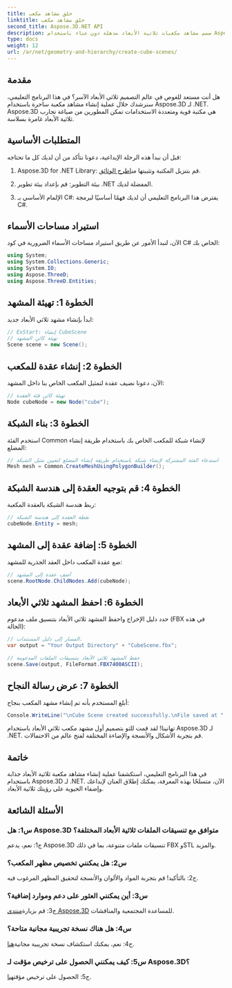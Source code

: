 ```yaml
---
title: خلق مشاهد مكعب
linktitle: خلق مشاهد مكعب
second_title: Aspose.3D.NET API
description: صمم مشاهد مكعبات ثلاثية الأبعاد مذهلة دون عناء باستخدام Aspose.3D لـ .NET. قم بتنزيل المكتبة، واتبع دليلنا خطوة بخطوة، وأطلق العنان.
type: docs
weight: 12
url: /ar/net/geometry-and-hierarchy/create-cube-scenes/
---
```

## مقدمة

هل أنت مستعد للغوص في عالم التصميم ثلاثي الأبعاد الآسر؟ في هذا البرنامج التعليمي، سنرشدك خلال عملية إنشاء مشاهد مكعبة ساحرة باستخدام Aspose.3D لـ .NET. Aspose.3D هي مكتبة قوية ومتعددة الاستخدامات تمكن المطورين من صياغة تجارب ثلاثية الأبعاد غامرة بسلاسة.

## المتطلبات الأساسية

قبل أن نبدأ هذه الرحلة الإبداعية، دعونا نتأكد من أن لديك كل ما تحتاجه:

1.  Aspose.3D for .NET Library: قم بتنزيل المكتبة وتثبيتها من[اطرح الوثائق](https://reference.aspose.com/3d/net/).

2. بيئة التطوير: قم بإعداد بيئة تطوير .NET المفضلة لديك.

3. الإلمام الأساسي بـ C#: يفترض هذا البرنامج التعليمي أن لديك فهمًا أساسيًا لبرمجة C#.

## استيراد مساحات الأسماء

الآن، لنبدأ الأمور عن طريق استيراد مساحات الأسماء الضرورية في كود C# الخاص بك:

```csharp
using System;
using System.Collections.Generic;
using System.IO;
using Aspose.ThreeD;
using Aspose.ThreeD.Entities;
```

## الخطوة 1: تهيئة المشهد

ابدأ بإنشاء مشهد ثلاثي الأبعاد جديد:

```csharp
// ExStart: إنشاء CubeScene
// تهيئة كائن المشهد
Scene scene = new Scene();
```

## الخطوة 2: إنشاء عقدة للمكعب

الآن، دعونا نضيف عقدة لتمثيل المكعب الخاص بنا داخل المشهد:

```csharp
// تهيئة كائن فئة العقدة
Node cubeNode = new Node("cube");
```

## الخطوة 3: بناء الشبكة

استخدم الفئة Common لإنشاء شبكة للمكعب الخاص بك باستخدام طريقة إنشاء المضلع:

```csharp
// استدعاء الفئة المشتركة لإنشاء شبكة باستخدام طريقة إنشاء المضلع لتعيين مثيل الشبكة
Mesh mesh = Common.CreateMeshUsingPolygonBuilder();
```

## الخطوة 4: قم بتوجيه العقدة إلى هندسة الشبكة

ربط هندسة الشبكة بالعقدة المكعبة:

```csharp
// نقطة العقدة إلى هندسة الشبكة
cubeNode.Entity = mesh;
```

## الخطوة 5: إضافة عقدة إلى المشهد

ضع عقدة المكعب داخل العقد الجذرية للمشهد:

```csharp
// أضف عقدة إلى المشهد
scene.RootNode.ChildNodes.Add(cubeNode);
```

## الخطوة 6: احفظ المشهد ثلاثي الأبعاد

حدد دليل الإخراج واحفظ المشهد ثلاثي الأبعاد بتنسيق ملف مدعوم (FBX في هذه الحالة):

```csharp
// المسار إلى دليل المستندات.
var output = "Your Output Directory" + "CubeScene.fbx";

// حفظ المشهد ثلاثي الأبعاد بتنسيقات الملفات المدعومة
scene.Save(output, FileFormat.FBX7400ASCII);
```

## الخطوة 7: عرض رسالة النجاح

أبلغ المستخدم بأنه تم إنشاء مشهد المكعب بنجاح:

```csharp
Console.WriteLine("\nCube Scene created successfully.\nFile saved at " + output);
```

تهانينا! لقد قمت للتو بتصميم أول مشهد مكعب ثلاثي الأبعاد باستخدام Aspose.3D لـ .NET. قم بتجربة الأشكال والأنسجة والإضاءة المختلفة لفتح عالم من الاحتمالات.

## خاتمة

في هذا البرنامج التعليمي، استكشفنا عملية إنشاء مشاهد مكعبة ثلاثية الأبعاد جذابة باستخدام Aspose.3D لـ .NET. الآن، متسلحًا بهذه المعرفة، يمكنك إطلاق العنان لإبداعك وإضفاء الحيوية على رؤيتك ثلاثية الأبعاد.

## الأسئلة الشائعة

### س1: هل Aspose.3D متوافق مع تنسيقات الملفات ثلاثية الأبعاد المختلفة؟

ج1: نعم، يدعم Aspose.3D تنسيقات ملفات متنوعة، بما في ذلك FBX وSTL والمزيد.

### س2: هل يمكنني تخصيص مظهر المكعب؟

ج2: بالتأكيد! قم بتجربة المواد والألوان والأنسجة لتحقيق المظهر المرغوب فيه.

### س3: أين يمكنني العثور على دعم وموارد إضافية؟

 ج3: قم بزيارة[منتدى Aspose.3D](https://forum.aspose.com/c/3d/18) للمساعدة المجتمعية والمناقشات.

### س4: هل هناك نسخة تجريبية مجانية متاحة؟

 ج4: نعم، يمكنك استكشاف نسخة تجريبية مجانية[هنا](https://releases.aspose.com/).

### س5: كيف يمكنني الحصول على ترخيص مؤقت لـ Aspose.3D؟

 ج5: الحصول على ترخيص مؤقت[هنا](https://purchase.aspose.com/temporary-license/).